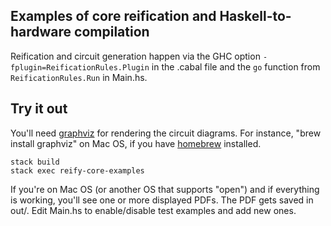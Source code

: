 [reification-rules]: https://github.com/conal/reification-rules

## Examples of core reification and Haskell-to-hardware compilation

Reification and circuit generation happen via the GHC option `-fplugin=ReificationRules.Plugin` in the .cabal file and the `go` function from `ReificationRules.Run` in Main.hs.

## Try it out

You'll need [graphviz](http://www.graphviz.org/) for rendering the circuit diagrams. For instance, "brew install graphviz" on Mac OS, if you have [homebrew](http://brew.sh/) installed.

    stack build
    stack exec reify-core-examples

If you're on Mac OS (or another OS that supports "open") and if everything is working, you'll see one or more displayed PDFs. The PDF gets saved in out/. Edit Main.hs to enable/disable test examples and add new ones.
